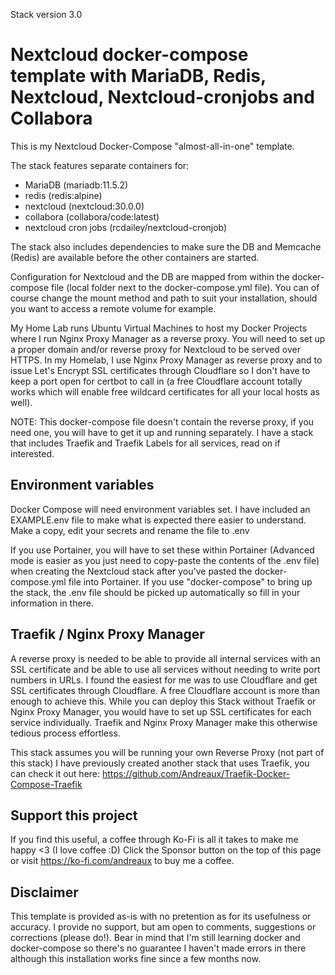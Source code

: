 Stack version 3.0

# Nextcloud docker-compose template with MariaDB, Redis, Nextcloud, Nextcloud-cronjobs and Collabora

This is my Nextcloud Docker-Compose "almost-all-in-one" template.

The stack features separate containers for:
- MariaDB (mariadb:11.5.2)
- redis (redis:alpine)
- nextcloud (nextcloud:30.0.0)
- collabora (collabora/code:latest)
- nextcloud cron jobs (rcdailey/nextcloud-cronjob)

The stack also includes dependencies to make sure the DB and Memcache (Redis) are available before the other containers are started.

Configuration for Nextcloud and the DB are mapped from within the docker-compose file (local folder next to the docker-compose.yml file). You can of course change the mount method and path to suit your installation, should you want to access a remote volume for example.

My Home Lab runs Ubuntu Virtual Machines to host my Docker Projects where I run Nginx Proxy Manager as a reverse proxy. You will need to set up a proper domain and/or reverse proxy for Nextcloud to be served over HTTPS. In my Homelab, I use Nginx Proxy Manager as reverse proxy and to issue Let's Encrypt SSL certificates through Cloudflare so I don't have to keep a port open for certbot to call in (a free Cloudflare account totally works which will enable free wildcard certificates for all your local hosts as well).

NOTE:
This docker-compose file doesn't contain the reverse proxy, if you need one, you will have to get it up and running separately. I have a stack that includes Traefik and Traefik Labels for all services, read on if interested.

## Environment variables

Docker Compose will need environment variables set. I have included an EXAMPLE.env file to make what is expected there easier to understand. Make a copy, edit your secrets and rename the file to .env

If you use Portainer, you will have to set these within Portainer (Advanced mode is easier as you just need to copy-paste the contents of the .env file) when creating the Nextcloud stack after you've pasted the docker-compose.yml file into Portainer. If you use "docker-compose" to bring up the stack, the .env file should be picked up automatically so fill in your information in there.

## Traefik / Nginx Proxy Manager

A reverse proxy is needed to be able to provide all internal services with an SSL certificate and be able to use all services without needing to write port numbers in URLs. I found the easiest for me was to use Cloudflare and get SSL certificates through Cloudflare. A free Cloudflare account is more than enough to achieve this. While you can deploy this Stack without Traefik or Nginx Proxy Manager, you would have to set up SSL certificates for each service individually. Traefik and Nginx Proxy Manager make this otherwise tedious process effortless.

This stack assumes you will be running your own Reverse Proxy (not part of this stack)
I have previously created another stack that uses Traefik, you can check it out here: https://github.com/Andreaux/Traefik-Docker-Compose-Traefik

## Support this project

If you find this useful, a coffee through Ko-Fi is all it takes to make me happy <3 (I love coffee :D) Click the Sponsor button on the top of this page or visit https://ko-fi.com/andreaux to buy me a coffee.

## Disclaimer

This template is provided as-is with no pretention as for its usefulness or accuracy. I provide no support, but am open to comments, suggestions or corrections (please do!). Bear in mind that I'm still learning docker and docker-compose so there's no guarantee I haven't made errors in there although this installation works fine since a few months now.
